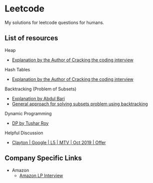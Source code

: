 # Leetcode
My solutions for leetcode questions for humans.


## List of resources 

Heap
  - [Explanation by the Author of Cracking the coding interview](https://www.youtube.com/watch?v=t0Cq6tVNRBA)

Hash Tables
  - [Explanation by the Author of Cracking the coding interview](https://www.youtube.com/watch?v=shs0KM3wKv8)
  
Backtracking (Problem of Subsets)
  - [Explanation by Abdul Bari](https://www.youtube.com/watch?v=kyLxTdsT8ws)
  - [General approach for solving subsets problem using backtracking](https://leetcode.com/problems/permutations/discuss/18239/A-general-approach-to-backtracking-questions-in-Java-(Subsets-Permutations-Combination-Sum-Palindrome-Partioning))
  
Dynamic Programming
  - [DP by Tushar Roy](https://www.youtube.com/watch?v=8LusJS5-AGo&list=PLgwE03nSxZ4GoHvoy6ay6OSBmcJ6BX2h7)

Helpful Discussion
- [Clayton | Google | L5 | MTV | Oct 2019 | Offer](https://leetcode.com/discuss/interview-experience/424540/google-l5-mtv-oct-2019-offer)

## Company Specific Links

- Amazon
    - [Amazon LP Interview](https://www.youtube.com/playlist?list=PLI-WhpYiqcd1W1WrRUNLUilzEIO8KJgUA)
